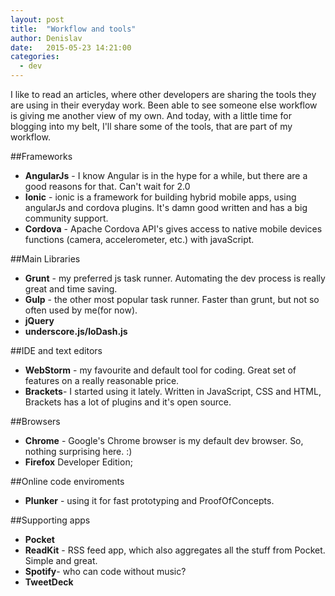 ```yaml
---
layout: post
title:  "Workflow and tools"
author: Denislav
date:   2015-05-23 14:21:00
categories: 
  - dev
---
```


I like to read an articles, where other developers are sharing the tools they are using in their everyday work.
Been able to see someone else workflow is giving me another view of my own.
And today, with a little time for blogging into my belt, I'll share some of the tools, that are part of my workflow.

##Frameworks
* **AngularJs** - I know Angular is in the hype for a while, but there are a good reasons for that. Can't wait for 2.0
* **Ionic** - ionic is a framework for building hybrid mobile apps, using angularJs and cordova plugins. It's damn good written and
 has a big community support.
* **Cordova** - Apache Cordova API's gives access to native mobile devices functions (camera, accelerometer, etc.) with javaScript.

##Main Libraries
* **Grunt** - my preferred js task runner. Automating the dev process is really great and time saving.
* **Gulp** - the other most popular task runner. Faster than grunt, but not so often used by me(for now).
* **jQuery**
* **underscore.js/loDash.js**

##IDE and text editors
* **WebStorm** - my favourite and default tool for coding. Great set of features on a really reasonable price.
* **Brackets**- I started using it lately. Written in JavaScript, CSS and HTML, Brackets has a lot of plugins and it's open source.

##Browsers
* **Chrome** - Google's Chrome browser is my default dev browser. So, nothing surprising here. :)
* **Firefox** Developer Edition;

##Online code enviroments
* **Plunker** - using it for fast prototyping and ProofOfConcepts.

##Supporting apps
* **Pocket**
* **ReadKit** - RSS feed app, which also aggregates all the stuff from Pocket. Simple and great.
* **Spotify**- who can code without music?
* **TweetDeck**